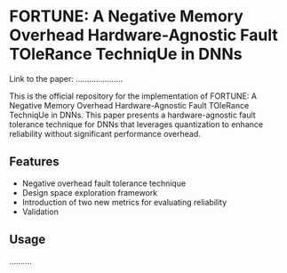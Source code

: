 # FORTUNE: A Negative Memory Overhead Hardware-Agnostic Fault TOleRance TechniqUe in DNNs

Link to the paper: .....................

This is the official repository for the implementation of FORTUNE: A Negative Memory Overhead Hardware-Agnostic Fault TOleRance TechniqUe in DNNs. This paper presents a hardware-agnostic fault tolerance technique for DNNs that leverages quantization to enhance reliability without significant performance overhead.

## Features
- Negative overhead fault tolerance technique
- Design space exploration framework
- Introduction of two new metrics for evaluating reliability
- Validation


## Usage
..........


